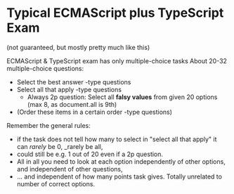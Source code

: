 # Typical ECMAScript plus TypeScript Exam 

(not guaranteed, but mostly pretty much like this)

ECMAScript & TypeScript exam has only multiple-choice tasks
About 20-32 multiple-choice questions:
* Select the best answer -type questions
* Select all that apply -type questions
    - Always 2p question: Select all **falsy values** from given 20 options (max 8, as document.all is 9th)
* (Order these items in a certain order -type questions)

Remember the general rules:

* if the task does not tell how many to select in "select all that apply" it can _rarely_ be 0, _rarely be all,
* could still be e.g. 1 out of 20 even if a 2p question.
* All in all you need to look at each option independently of other options, and independent of other questions, 
* ... and independent of how many points task gives. Totally unrelated to number of correct options.

